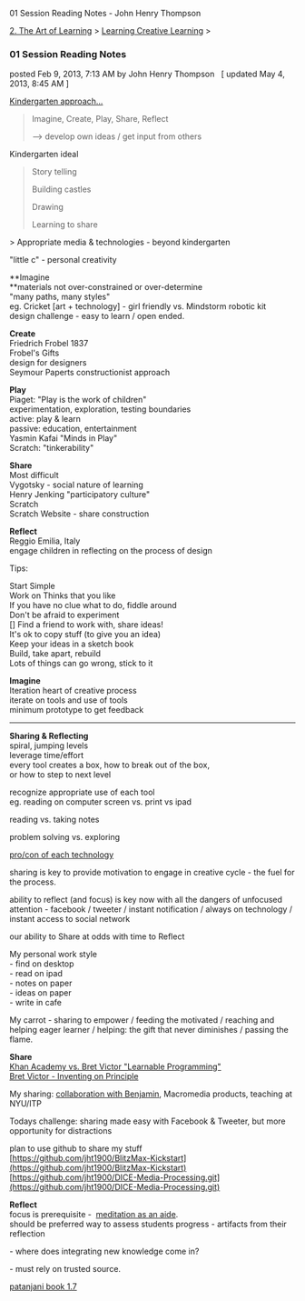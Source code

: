 01 Session Reading Notes - John Henry Thompson


    

[2\. The Art of Learning](../../the-art-of-learning.html)‎ > ‎[Learning Creative Learning](../learning-creative-learning.html)‎ > ‎

### 01 Session Reading Notes

posted Feb 9, 2013, 7:13 AM by John Henry Thompson   \[ updated May 4, 2013, 8:45 AM \]

[Kindergarten approach...](http://web.media.mit.edu/%7Emres/papers/CC2007-handout.pdf)

> Imagine, Create, Play, Share, Reflect
> 
> \--> develop own ideas / get input from others
> 
>   

Kindergarten ideal

> Story telling
> 
> Building castles
> 
> Drawing
> 
> Learning to share
> 
>   

\> Appropriate media & technologies - beyond kindergarten  

  
"little c" - personal creativity  
  

**Imagine  
**materials not over-constrained or over\-determine  
"many paths, many styles"  
eg. Cricket \[art + technology\] - girl friendly vs. Mindstorm robotic kit  
design challenge \- easy to learn / open ended.  
  
**Create**  
Friedrich Frobel 1837  
Frobel's Gifts  
design for designers  
Seymour Paperts constructionist approach  
  
**Play**  
Piaget: "Play is the work of children"  
experimentation, exploration, testing boundaries  
active: play & learn  
passive: education, entertainment  
Yasmin Kafai "Minds in Play"  
Scratch: "tinkerability"  
  
**Share**  
Most difficult  
Vygotsky - social nature of learning  
Henry Jenking "participatory culture"  
Scratch  
Scratch Website \- share construction  
  
**Reflect**  
Reggio Emilia, Italy  
engage children in reflecting on the process of design  
  
Tips:  

Start Simple  
Work on Thinks that you like  
If you have no clue what to do, fiddle around  
Don't be afraid to experiment  
\[\] Find a friend to work with, share ideas!  
It's ok to copy stuff (to give you an idea)  
Keep your ideas in a sketch book  
Build, take apart, rebuild  
Lots of things can go wrong, stick to it  

  
**Imagine**  
Iteration heart of creative process  
iterate on tools and use of tools  
minimum prototype to get feedback  
  

* * *

  
  
  

**Sharing & Reflecting**  
spiral, jumping levels  
leverage time/effort  
every tool creates a box, how to break out of the box,  
or how to step to next level  
  
recognize appropriate use of each tool  
eg. reading on computer screen vs. print vs ipad  
  
reading vs. taking notes  
  
problem solving vs. exploring  
  
[pro/con of each technology](../../heros/professor-john-fray/thoth.html)  
  
sharing is key to provide motivation to engage in creative cycle - the fuel for the process.  
  
ability to reflect (and focus) is key now with all the dangers of unfocused attention - facebook / tweeter / instant notification / always on technology / instant access to social network  
  
our ability to Share at odds with time to Reflect  
  
My personal work style  
\- find on desktop  
\- read on ipad  
\- notes on paper  
\- ideas on paper  
\- write in cafe  
  
My carrot - sharing to empower / feeding the motivated / reaching and helping eager learner / helping: the gift that never diminishes / passing the flame.  
  
  
**Share**  
[Khan Academy vs. Bret Victor "Learnable Programming"](http://worrydream.com/LearnableProgramming/)  
[Bret Victor - Inventing on Principle](http://vimeo.com/36579366)  
  
My sharing: [collaboration with Benjamin](http://www.j4u2.com/jht/art1988.html), Macromedia products, teaching at NYU/ITP  
  
Todays challenge: sharing made easy with Facebook & Tweeter, but more opportunity for distractions  
  
plan to use github to share my stuff  
[https://github.com/jht1900/BlitzMax-Kickstart](https://github.com/jht1900/BlitzMax-Kickstart)  
[https://github.com/jht1900/DICE-Media-Processing.git](https://github.com/jht1900/DICE-Media-Processing.git)

  
**Reflect**  
focus is prerequisite -  [meditation as an aide](../../yoga/patanjani/book-1/12.html).  
should be preferred way to assess students progress - artifacts from their reflection  

  

\- where does integrating new knowledge come in?

\- must rely on trusted source.

[patanjani book 1.7](../../yoga/patanjani/book-1/17.html)  
  
  

